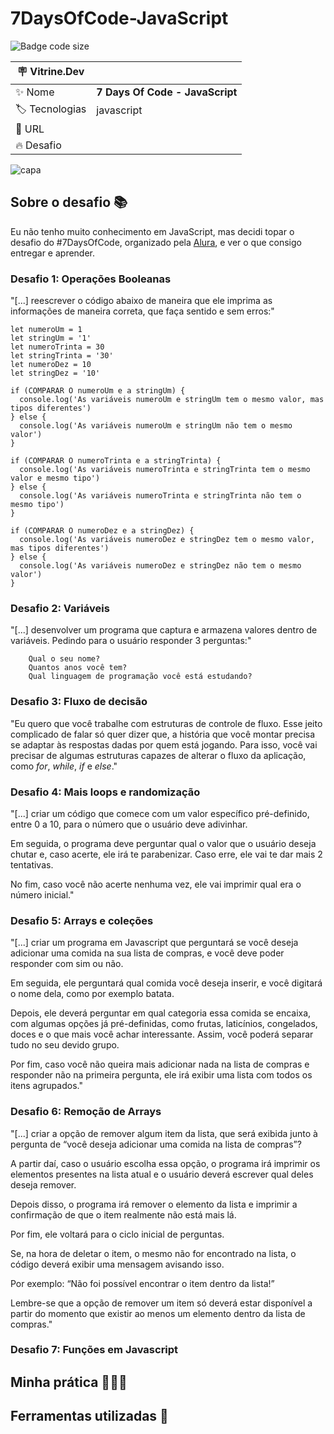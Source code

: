 # 7DaysOfCode-JavaScript

![Badge code size](https://img.shields.io/github/languages/code-size/fab-souza/7DaysOfCode-JavaScript)

| :placard: Vitrine.Dev |    |
| -------------  | --- |
| :sparkles: Nome        | **7 Days Of Code - JavaScript**
| :label: Tecnologias | javascript
| :rocket: URL         | 
| :fire: Desafio     |

![capa](https://user-images.githubusercontent.com/67301805/236820170-6b9cd31b-6083-4dae-9e01-d3ec78e47eaa.jpg)

## Sobre o desafio 📚

Eu não tenho muito conhecimento em JavaScript, mas decidi topar o desafio do #7DaysOfCode, organizado pela [Alura](https://www.alura.com.br/), e ver o que consigo entregar e aprender.

### Desafio 1: Operações Booleanas

"[...] reescrever o código abaixo de maneira que ele imprima as informações de maneira correta, que faça sentido e sem erros:"

    let numeroUm = 1
    let stringUm = '1'
    let numeroTrinta = 30
    let stringTrinta = '30'
    let numeroDez = 10
    let stringDez = '10'

    if (COMPARAR O numeroUm e a stringUm) {
      console.log('As variáveis numeroUm e stringUm tem o mesmo valor, mas tipos diferentes')
    } else {
      console.log('As variáveis numeroUm e stringUm não tem o mesmo valor')
    }

    if (COMPARAR O numeroTrinta e a stringTrinta) {
      console.log('As variáveis numeroTrinta e stringTrinta tem o mesmo valor e mesmo tipo')
    } else {
      console.log('As variáveis numeroTrinta e stringTrinta não tem o mesmo tipo')
    }

    if (COMPARAR O numeroDez e a stringDez) {
      console.log('As variáveis numeroDez e stringDez tem o mesmo valor, mas tipos diferentes')
    } else {
      console.log('As variáveis numeroDez e stringDez não tem o mesmo valor')
    }



### Desafio 2: Variáveis

"[...] desenvolver um programa que captura e armazena valores dentro de variáveis. Pedindo para o usuário responder 3 perguntas:"

        Qual o seu nome?
        Quantos anos você tem?
        Qual linguagem de programação você está estudando?


### Desafio 3: Fluxo de decisão

"Eu quero que você trabalhe com estruturas de controle de fluxo. Esse jeito complicado de falar só quer dizer que, a história que você montar precisa se adaptar às respostas dadas por quem está jogando. Para isso, você vai precisar de algumas estruturas capazes de alterar o fluxo da aplicação, como *for*, *while*, *if* e *else*."



### Desafio 4: Mais loops e randomização

"[...] criar um código que comece com um valor específico pré-definido, entre 0 a 10, para o número que o usuário deve adivinhar.

Em seguida, o programa deve perguntar qual o valor que o usuário deseja chutar e, caso acerte, ele irá te parabenizar. Caso erre, ele vai te dar mais 2 tentativas.

No fim, caso você não acerte nenhuma vez, ele vai imprimir qual era o número inicial."







### Desafio 5: Arrays e coleções

"[...] criar um programa em Javascript que perguntará se você deseja adicionar uma comida na sua lista de compras, e você deve poder responder com sim ou não.

Em seguida, ele perguntará qual comida você deseja inserir, e você digitará o nome dela, como por exemplo batata.

Depois, ele deverá perguntar em qual categoria essa comida se encaixa, com algumas opções já pré-definidas, como frutas, laticínios, congelados, doces e o que mais você achar interessante. Assim, você poderá separar tudo no seu devido grupo.

Por fim, caso você não queira mais adicionar nada na lista de compras e responder não na primeira pergunta, ele irá exibir uma lista com todos os itens agrupados."





### Desafio 6: Remoção de Arrays

"[...] criar a opção de remover algum item da lista, que será exibida junto à pergunta de “você deseja adicionar uma comida na lista de compras”?

A partir daí, caso o usuário escolha essa opção, o programa irá imprimir os elementos presentes na lista atual e o usuário deverá escrever qual deles deseja remover.

Depois disso, o programa irá remover o elemento da lista e imprimir a confirmação de que o item realmente não está mais lá.

Por fim, ele voltará para o ciclo inicial de perguntas.

Se, na hora de deletar o item, o mesmo não for encontrado na lista, o código deverá exibir uma mensagem avisando isso.

Por exemplo: “Não foi possível encontrar o item dentro da lista!”

Lembre-se que a opção de remover um item só deverá estar disponível a partir do momento que existir ao menos um elemento dentro da lista de compras."












### Desafio 7: Funções em Javascript

## Minha prática 👩🏻‍💻


## Ferramentas utilizadas 🧰
